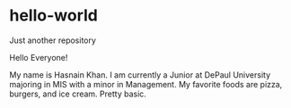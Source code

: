 # hello-world
Just another repository 

Hello Everyone!

My name is Hasnain Khan. I am currently a Junior at DePaul University majoring in MIS with a minor in Management. My favorite foods are pizza, burgers, and ice cream. Pretty basic.  
